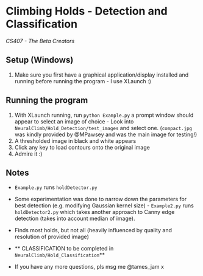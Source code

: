 # Climbing Holds - Detection and Classification

*CS407 - The Beta Creators*

## Setup (Windows)

1. Make sure you first have a graphical application/display installed and running before running the program - I use XLaunch :)

## Running the program

1. With XLaunch running, run `python Example.py` a prompt window should appear to select an image of choice - Look into `NeuralClimb/Hold_Detection/test_images` and select one. 
	(`compact.jpg` was kindly provided by @MPawsey and was the main image for testing!)
2. A thresholded image in black and white appears
3. Click any key to load contours onto the original image
4. Admire it :)

## Notes

- `Example.py` runs `holdDetector.py`
- Some experimentation was done to narrow down the parameters for best detection (e.g. modifying Gaussian kernel size) - 
	`Example2.py` runs `holdDetector2.py` which takes another approach to Canny edge detection (takes into account median of image).

- Finds most holds, but not all (heavily influenced by quality and resolution of provided image)
- ** CLASSIFICATION to be completed in `NeuralClimb/Hold_Classification`**

- If you have any more questions, pls msg me @tames_jam x

